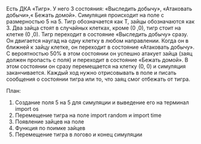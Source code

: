 Есть ДКА «Тигр». У него 3 состояния: «Выследить добычу», «Атаковать добычи»,« Бежать домой».
 Симуляция происходит на поле с размерностью 5 на 5.
 Тигр обозначается как Т, зайцы обозначаются как З. Два зайца стоят в случайных клетках, кроме (0 ,0), тигр стоит на клетке (0 ,0).
Тигр переходит в состояние «Выследить добычу» сразу.
 Он двигается наугад на одну клетку в любом направлении.
 Когда он в ближней к зайцу клетке, он переходит в состояние «Атаковать добычу».
 С вероятностью 50% в этом состоянии он успешно атакует зайца (заяц должен пропасть с поля) и переходит в состояние «Бежать домой».
    В этом состоянии он сразу перемещается на клетку (0, 0) и симуляция заканчивается.
Каждый ход нужно отрисовывать в поле и писать сообщения о состоянии тигра или то, что заяц смог отбежать от тигра.

План:
1. Создание поля 5 на 5 для симуляции и выведение его на терминал  import os
2. Перемещение тигра на поле  import random и import time
3. Появление зайцев на поле
4. Функция по поимке зайцев
5. Перемещение тигра в логово и конец симуляции
